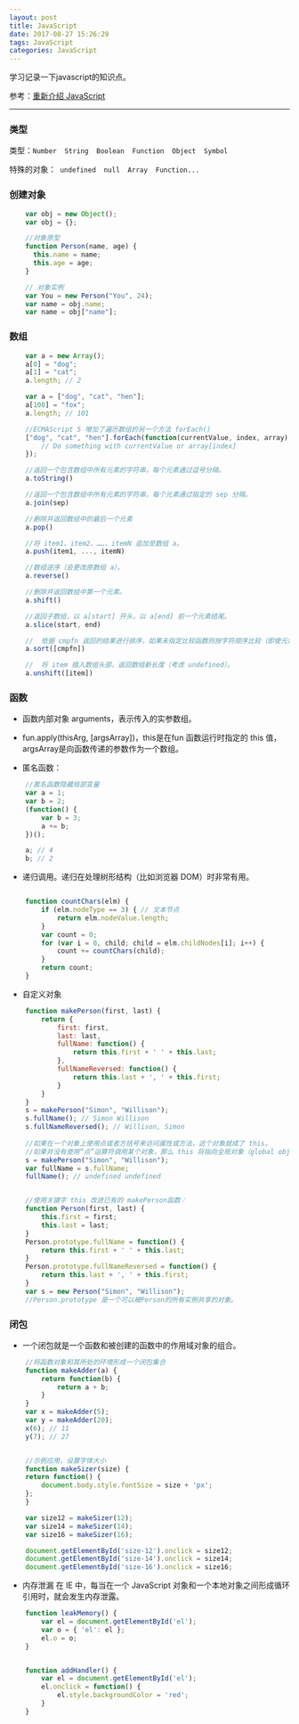 ```yaml
---
layout: post
title: JavaScript
date: 2017-08-27 15:26:29
tags: JavaScript
categories: JavaScript
---
```


学习记录一下javascript的知识点。

参考：[重新介绍 JavaScript](https://developer.mozilla.org/zh-CN/docs/Web/JavaScript/A_re-introduction_to_JavaScript)

***

### 类型
类型：`Number  String  Boolean  Function  Object  Symbol`

特殊的对象：` undefined  null  Array  Function...`

<!-- more -->

### 创建对象
```JavaScript
    var obj = new Object();
    var obj = {};

    //对象原型
    function Person(name, age) {
      this.name = name;
      this.age = age;
    }

    // 对象实例
    var You = new Person("You", 24); 
    var name = obj.name;
    var name = obj["name"];

```
### 数组
```JavaScript
    var a = new Array();
    a[0] = "dog";
    a[1] = "cat";
    a.length; // 2

    var a = ["dog", "cat", "hen"];
    a[100] = "fox";
    a.length; // 101

    //ECMAScript 5 增加了遍历数组的另一个方法 forEach()
    ["dog", "cat", "hen"].forEach(function(currentValue, index, array) {
        // Do something with currentValue or array[index]
    });

    //返回一个包含数组中所有元素的字符串，每个元素通过逗号分隔。
    a.toString()

    //返回一个包含数组中所有元素的字符串，每个元素通过指定的 sep 分隔。
    a.join(sep)

    //删除并返回数组中的最后一个元素
    a.pop()

    //将 item1、item2、……、itemN 追加至数组 a。
    a.push(item1, ..., itemN)

    //数组逆序（会更改原数组 a）。
    a.reverse()

    //删除并返回数组中第一个元素。
    a.shift()

    //返回子数组，以 a[start] 开头，以 a[end] 前一个元素结尾。
    a.slice(start, end)

    //	依据 cmpfn 返回的结果进行排序，如果未指定比较函数则按字符顺序比较（即使元素是数字）。
    a.sort([cmpfn])

    //	将 item 插入数组头部，返回数组新长度（考虑 undefined）。
    a.unshift([item])

```

### 函数
* 函数内部对象 arguments，表示传入的实参数组。

* fun.apply(thisArg, [argsArray])，this是在fun 函数运行时指定的 this 值，argsArray是向函数传递的参数作为一个数组。

* 匿名函数：
```JavaScript
    //匿名函数隐藏局部变量
    var a = 1;
    var b = 2;
    (function() {
        var b = 3;
        a += b;
    })();

    a; // 4
    b; // 2
```

* 递归调用。递归在处理树形结构（比如浏览器 DOM）时非常有用。
```JavaScript

    function countChars(elm) {
        if (elm.nodeType == 3) { // 文本节点
            return elm.nodeValue.length;
        }
        var count = 0;
        for (var i = 0, child; child = elm.childNodes[i]; i++) {
            count += countChars(child);
        }
        return count;
    }
```

* 自定义对象
``` JavaScript
    function makePerson(first, last) {
        return {
            first: first,
            last: last,
            fullName: function() {
                return this.first + ' ' + this.last;
            },
            fullNameReversed: function() {
                return this.last + ', ' + this.first;
            }
        }
    }
    s = makePerson("Simon", "Willison");
    s.fullName(); // Simon Willison
    s.fullNameReversed(); // Willison, Simon
    
    //如果在一个对象上使用点或者方括号来访问属性或方法，这个对象就成了 this。
    //如果并没有使用“点”运算符调用某个对象，那么 this 将指向全局对象（global object）。
    s = makePerson("Simon", "Willison");
    var fullName = s.fullName;
    fullName(); // undefined undefined


    //使用关键字 this 改进已有的 makePerson函数：
    function Person(first, last) {
        this.first = first;
        this.last = last;
    }
    Person.prototype.fullName = function() {
        return this.first + ' ' + this.last;
    }
    Person.prototype.fullNameReversed = function() {
        return this.last + ', ' + this.first;
    }
    var s = new Person("Simon", "Willison");
    //Person.prototype 是一个可以被Person的所有实例共享的对象。
```

### 闭包
* 一个闭包就是一个函数和被创建的函数中的作用域对象的组合。
```JavaScript
    //将函数对象和其所处的环境形成一个闭包集合
    function makeAdder(a) {
        return function(b) {
            return a + b;
        }
    }
    var x = makeAdder(5);
    var y = makeAdder(20);
    x(6); // 11
    y(7); // 27


    //示例应用，设置字体大小
    function makeSizer(size) {
    return function() {
        document.body.style.fontSize = size + 'px';
    };
    }

    var size12 = makeSizer(12);
    var size14 = makeSizer(14);
    var size16 = makeSizer(16);

    document.getElementById('size-12').onclick = size12;
    document.getElementById('size-14').onclick = size14;
    document.getElementById('size-16').onclick = size16;

```
* 内存泄漏
在 IE 中，每当在一个 JavaScript 对象和一个本地对象之间形成循环引用时，就会发生内存泄露。
```JavaScript
    function leakMemory() {
        var el = document.getElementById('el');
        var o = { 'el': el };
        el.o = o;
    }


    function addHandler() {
        var el = document.getElementById('el');
        el.onclick = function() {
            el.style.backgroundColor = 'red';
        }
    }
```

